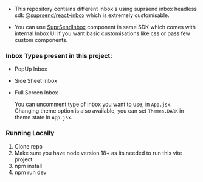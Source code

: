 - This repository contains different inbox's using suprsend inbox headless sdk [@suprsend/react-inbox](https://docs.suprsend.com/docs/headless-inbox) which is extremely customisable.

- You can use [SuprSendInbox](https://docs.suprsend.com/docs/inbox-react) component in same SDK which comes with internal Inbox UI If you want basic customisations like css or pass few custom components.

### Inbox Types present in this project:

- PopUp Inbox
- Side Sheet Inbox
- Full Screen Inbox

  You can uncomment type of inbox you want to use, in `App.jsx`. Changing theme option is also available, you can set `Themes.DARK` in theme state in `App.jsx`.

### Running Locally

1. Clone repo
2. Make sure you have node version 18+ as its needed to run this vite project
3. npm install
4. npm run dev
